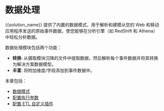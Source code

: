 # 数据处理
{{solution_name}} 提供了内置的数据模式，用于解析和建模从您的 Web 和移动应用程序发送的原始事件数据，使您能够在分析引擎（如 RedShift 和 Athena）中轻松分析数据。

数据处理模块包括两个功能：

- **转换**: 从摄取模块沉降的文件中提取数据，然后解析每个事件数据并将其转换为解决方案数据模型。
- **丰富**: 将附加维度/字段添加到事件数据中。

本章包括：

- [数据模式](./data-schema.md)
- [配置执行参数](./configure-execution-para.md)
- [配置 ETL 自定义插件](./configure-plugin.md)